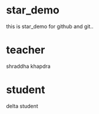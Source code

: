 # star_demo
this is star_demo for github and git..

# teacher
shraddha khapdra
# student
delta student